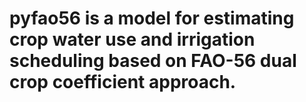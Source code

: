 # pyfao56 is a model for estimating crop water use and irrigation scheduling based on FAO-56 dual crop coefficient approach.
